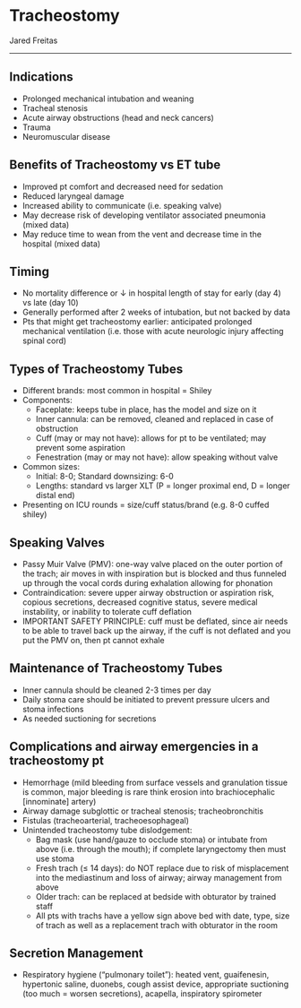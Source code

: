 # Tracheostomy

Jared Freitas

---

## Indications

- Prolonged mechanical intubation and weaning
- Tracheal stenosis
- Acute airway obstructions (head and neck cancers)
- Trauma
- Neuromuscular disease

## Benefits of Tracheostomy vs ET tube

- Improved pt comfort and decreased need for sedation
- Reduced laryngeal damage
- Increased ability to communicate (i.e. speaking valve)
- May decrease risk of developing ventilator associated pneumonia
    (mixed data)
- May reduce time to wean from the vent and decrease time in the
    hospital (mixed data)

## Timing

- No mortality difference or ↓ in hospital length of stay for early
    (day 4) vs late (day 10)
- Generally performed after 2 weeks of intubation, but not backed by
    data
- Pts that might get tracheostomy earlier: anticipated prolonged
    mechanical ventilation (i.e. those with acute neurologic injury
    affecting spinal cord)

## Types of Tracheostomy Tubes

- Different brands: most common in hospital = Shiley
- Components:
    - Faceplate: keeps tube in place, has the model and size on it
    - Inner cannula: can be removed, cleaned and replaced in case of
        obstruction
    - Cuff (may or may not have): allows for pt to be ventilated; may
        prevent some aspiration
    - Fenestration (may or may not have): allow speaking without valve
- Common sizes:
    - Initial: 8-0; Standard downsizing: 6-0
    - Lengths: standard vs larger XLT (P = longer proximal end, D =
        longer distal end)
- Presenting on ICU rounds = size/cuff status/brand (e.g. 8-0 cuffed
    shiley)

## Speaking Valves

- Passy Muir Valve (PMV): one-way valve placed on the outer portion of
    the trach; air moves in with inspiration but is blocked and thus
    funneled up through the vocal cords during exhalation allowing for
    phonation
- Contraindication: severe upper airway obstruction or aspiration
    risk, copious secretions, decreased cognitive status, severe medical
    instability, or inability to tolerate cuff deflation
- IMPORTANT SAFETY PRINCIPLE: cuff must be deflated, since air needs
    to be able to travel back up the airway, if the cuff is not deflated
    and you put the PMV on, then pt cannot exhale

## Maintenance of Tracheostomy Tubes

- Inner cannula should be cleaned 2-3 times per day
- Daily stoma care should be initiated to prevent pressure ulcers and
    stoma infections
- As needed suctioning for secretions

## Complications and airway emergencies in a tracheostomy pt

- Hemorrhage (mild bleeding from surface vessels and granulation
    tissue is common, major bleeding is rare think erosion into
    brachiocephalic \[innominate\] artery)
- Airway damage subglottic or tracheal stenosis; tracheobronchitis
- Fistulas (tracheoarterial, tracheoesophageal)
- Unintended tracheostomy tube dislodgement:
    - Bag mask (use hand/gauze to occlude stoma) or intubate from above
        (i.e. through the mouth); if complete laryngectomy then must use
        stoma
    - Fresh trach (≤ 14 days): do NOT replace due to risk of misplacement
        into the mediastinum and loss of airway; airway management from
        above
    - Older trach: can be replaced at bedside with obturator by trained
        staff
    - All pts with trachs have a yellow sign above bed with date, type,
        size of trach as well as a replacement trach with obturator in the
        room

## Secretion Management

- Respiratory hygiene (“pulmonary toilet”): heated vent, guaifenesin,
    hypertonic saline, duonebs, cough assist device, appropriate
    suctioning (too much = worsen secretions), acapella, inspiratory
    spirometer
